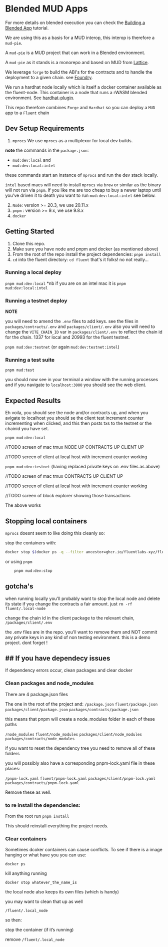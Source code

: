 
# Blended MUD Apps

For more details on blended execution you can check the [Building a Blended App](https://docs.fluentlabs.xyz/learn/developer-guides/building-a-blended-app) tutorial.

We are using this as a basis for a MUD interop, this interop is therefore a `mud-pie`.

A `mud-pie` is a MUD project that can work in a Blended environment.

A `mud-pie` as it stands is a monorepo and  based on MUD from [Lattice](https://mud.dev/introduction).

We leverage `forge` to build the ABI's for the contracts and to handle the deployment to a given chain. see [Foundry](https://github.com/foundry-rs/forge-std).

We run a hardhat node locally which is itself a docker container available as the fluent-node. This container is a node that runs a rWASM blended environment. See [hardhat-plugin](https://github.com/fluentlabs-xyz/hardhat-plugin).

This repo therefore combines `Forge` and `Hardhat` so you can deploy a `MUD` app to a `Fluent` chain

## Dev Setup Requirements

1. `mprocs`
We use `mprocs` as a multiplexor for local dev builds.

**note** the commands in the `package.json`: 
- `mud:dev:local` and
- `mud:dev:local:intel`

these commands start an instance of `mprocs` and run the dev stack locally.

`intel` based macs will need to install `mprocs` via `brew` or similar as the binary will not run via `pnpm`. If you like me are too cheap to buy a newer laptop until you've driven it to death you want to run `mud:dev:local:intel` see below. 

2. `Node`: version >= 20.3, we use 20.11.x
3. `pnpm` : version >= 9.x, we use 9.8.x
4. `docker`

## Getting Started

1. Clone this repo.
2. Make sure you have node and pnpm and docker (as mentioned above)
3. From the root of the repo install the project dependencies:
    `pnpm install`
4. `cd` into the fluent directory:
    `cd fluent`
that's it folks! no not really...

### Running a local deploy
`pnpm mud:dev:local` *nb if you are on an intel mac it is `pnpm mud:dev:local:intel`

### Running a testnet deploy

**NOTE**

you will need to amend the `.env` files to add keys. see the files in `packages/contracts/.env` and `packages/client/.env`
also you will need to change the `VITE_CHAIN_ID` var in `packages/client/.env` to reflect the chain id for the chain. 1337 for local and 20993 for the fluent testnet.

`pnpm mud:dev:testnet` (or again `mud:dev:testnet:intel`)

### Running a test suite
`pnpm mud:test`

you should now see in your terminal a window with the running processes and if you navigate to `localhost:3000` you should see the web client.

## Expected Results

Eh voila, you should see the node and/or contracts up, and when you avigate to localhost you should se the client test increment counter incrementing when clicked, and this then posts txs to the testnet or the chainid you have set.

`pnpm mud:dev:local`

//TODO
screen of mac tmux NODE UP CONTRACTS UP CLIENT UP

//TODO
screen of client at local host with increment counter working

`pnpm mud:dev:testnet` (having replaced private keys on .env files as above)

//TODO
screen of mac tmux CONTRACTS UP CLIENT UP

//TODO
screen of client at local host with increment counter working

//TODO
screen of block explorer showing those transactions

The above works

## Stopping local containers

`mprocs` doesnt seem to like doing this cleanly so:

stop the containers with:
```sh
docker stop $(docker ps -q --filter ancestor=ghcr.io/fluentlabs-xyz/fluent:latest)
```
or using `pnpm`
```sh
    pnpm mud:dev:stop
```
## gotcha's

when running locally you'll probably want to stop the local node and delete its state if you change the contracts a fair amount. just `rm -rf fluent/.local-node`

change the chain id in the client package to the relevant chain, `/packages/client/.env`

the .env files are in the repo. you'll want to remove them and NOT commit any private keys in any kind of non testing environment. this is a demo project. dont forget !

## ## If you have dependecy issues


If dependency errors occur, clean packages and clear docker

### Clean packages and node_modules

There are 4 package.json files

The one in the root of the project and:
`/package.json`
`fluent/package.json`
`packages/client/package.json`
`packages/contracts/package.json`

this means that pnpm will create a node_modules folder in each of these paths 

`/node_modules`
`fluent/node_modules`
`packages/client/node_modules`
`packages/contracts/node_modules`

if you want to reset the dependency tree you need to remove all of these folders

you will possibly also have a corresponding pnpm-lock.yaml file in these places:

`/pnpm-lock.yaml`
`fluent/pnpm-lock.yaml`
`packages/client/pnpm-lock.yaml`
`packages/contracts/pnpm-lock.yaml`

Remove these as well.

### to re install the dependencies:

From the root run `pnpm install`

This should reinstall everything the project needs.


### Clear containers

Sometimes dcoker containers can cause conflicts. To see if there is a image hanging or what have you you can use:

`docker ps`

kill anything running

`docker stop whatever_the_name_is`

the local node also keeps its own files (which is handy)

you may want to clean that up as well

`/fluent/.local_node`

so then:

stop the container (if it’s running)

remove `/fluent/.local_node`



